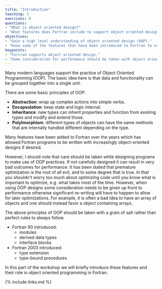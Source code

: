 ```yaml
---
title: "Introduction"
teaching: 5
exercises: 0
questions:
- "What is object oriented design?"
- "What features does Fortran include to support object oriented design?"
objectives:
- "Gain a high level understanding of object oriented design (OOP)."
- "Know some of the features that have been introduced to Fortran to support OOP."
keypoints:
- "Fortran supports object oriented design."
- "Some consideration for performance should be taken with object oriented design early on, e.g. create objects containing arrays rather than arrays of objects."
---
```


Many modern languages support the practice of Object Oriented Programming (OOP). The basic idea here is that data and functionality can be grouped together into a single unit.

There are some basic principles of OOP:
* **Abstraction**: wrap up complex actions into simple verbs.
* **Encapsulation**: keep state and logic internal.
* **Inheritance**: new types can inherit properties and function from existing types and modify and extend those.
* **Polylmorphism**: different types of objects can have the same methods that are internally handled different depending on the type.

Many features have been added to Fortran over the years which has allowed Fortran programs to be written with increasingly object-oriented designs if desired.

However, I should note that care should be taken while designing programs to make use of OOP practices. If not carefully designed it can result in very bad outcomes for performance. It has been stated that premature optimization is the root of all evil, and to some degree that is true. In that you shouldn't worry too much about optimizing code until you know what is important to optimize, e.g. what takes most of the time. However, when using OOP designs some consideration needs to be given up front to performance otherwise significant re-writing will have to happen to allow for later optimizations. For example, it is often a bad idea to have an array of objects and one should instead favor a object containing arrays.

The above principles of OOP should be taken with a grain of salt rather than perfect rules to always follow.

* Fortran 90 introduced:
  * modules
  * derived data types
  * interface blocks
* Fortran 2003 introduced:
  * type extension
  * type-bound procedures

In this part of the workshop we will briefly introduce these features and their role in object oriented programming in Fortran.

{% include links.md %}

